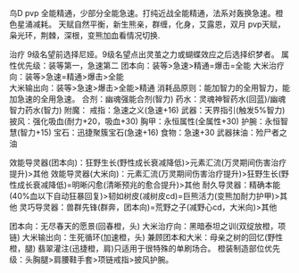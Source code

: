 
鸟D pvp
全能精通，少部分全能急速。打纯近战全能精通，法系对轰换急速。橙色星涌减耗。
天赋自然平衡，新生熊亲，群缠，化身，艾露恩，双月
pvp天赋，枭光环，荆棘，深根，变熊加血看情况切换.


治疗
9级名望前选择尼娅。9级名望点出灵茧之力或蝴蝶效应之后选择织梦者。
属性优先级：装等第一，急速第二
团本向：装等>急速>精通=爆击=全能
大米治疗向：装等>急速=精通>爆击>全能      
大米输出向：装等>急速>爆击>全能>精通
消耗品原则：能加智力的全用智力，能加急速的全用急速。
合剂：幽魂强能合剂(智力)
药水：灵魂神智药水(回蓝)/幽魂智力药水(智力)
附魔：
戒指：急速之义(急速+16)
武器：天界指引(触发5%智力)
披风：强化吸血(耐力+20，吸血+30)
胸甲：永恒属性(全属性+30)
护腕：永恒智慧(智力+15)
宝石：迅捷聚簇宝石(急速+16)
食物：急速+30
武器抹油：殓尸者之油

效能导灵器(团本向)：狂野生长(野性成长衰减降低)>元素汇流(万灵期间伤害治疗提升)>其他
效能导灵器(大米向)：元素汇流(万灵期间伤害治疗提升)>狂野生长(野性成长衰减降低)=明晰闪愈(清晰预兆的愈合提升)>其他
耐久导灵器：精确本能(40%血以下自动狂暴回复)>韧如树皮(减树皮cd)=巨熊活力(变熊加耐力护甲)>其他
灵巧导灵器：兽群先锋(群奔，团本向)=荒野之子(减野心cd，大米向)>其他

团本向：无尽春天的愿景(回春橙，头)
大米治疗向：黑暗泰坦之训(双绽放橙，项链)
大米输出向：生死循环(加速橙，头)
兼顾团本和大米：母亲之树的回忆(野性橙，腿)
翡翠灌注(迅捷橙，肩)只适用于很特殊的单刷场合。
橙装制造部位优先级：头胸腿>肩腰鞋手套>项链戒指>披风护腕。